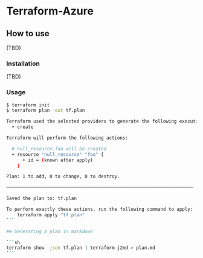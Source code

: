 Terraform-Azure
===

## How to use
(TBD)

### Installation
(TBD)

### Usage
````sh
$ terraform init
$ terraform plan -out tf.plan

Terraform used the selected providers to generate the following execution plan. Resource actions are indicated with the following symbols:
  + create

Terraform will perform the following actions:

  # null_resource.foo will be created
  + resource "null_resource" "foo" {
      + id = (known after apply)
    }

Plan: 1 to add, 0 to change, 0 to destroy.

─────────────────────────────────────────────────────────────────────

Saved the plan to: tf.plan

To perform exactly these actions, run the following command to apply:
    terraform apply "tf.plan"
```

## Generating a plan in markdown

```sh
terraform show -json tf.plan | terraform-j2md > plan.md
```
